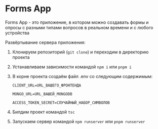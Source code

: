# Forms App
Forms App - это приложение, в котором можно создавать формы и опросы с разными типами вопросов в реальном времени и с любого устройства

<p>Развёртывание сервера приложения: </p>

1. Клонируем репозиторий (<code>git clone</code>) и переходим в директорию проекта

2. Устанавливаем зависимости командой <code>npm i</code> или <code>pnpm i</code>

3. В корне проекта создаём файл .env со следующим содержимым:

    `CLIENT_URL=URL_ВАШЕГО_ФРОНТЕНДА`

    `MONGO_URL=URL_ВАШЕЙ_MONGODB`
    
    `ACCESS_TOKEN_SECRET=СЛУЧАЙНЫЙ_НАБОР_СИМВОЛОВ`

4. Билдим проект командой `tsc`

5. Запускаем сервер командой `npm runserver` или `pnpm runserver`